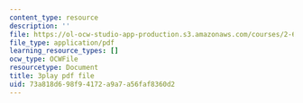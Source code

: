```yaml
---
content_type: resource
description: ''
file: https://ol-ocw-studio-app-production.s3.amazonaws.com/courses/2-627-fundamentals-of-photovoltaics-fall-2013/73a818d698f94172a9a7a56faf8360d2_iJ_lDszxGDw.pdf
file_type: application/pdf
learning_resource_types: []
ocw_type: OCWFile
resourcetype: Document
title: 3play pdf file
uid: 73a818d6-98f9-4172-a9a7-a56faf8360d2
---
```

